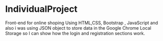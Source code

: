 # IndividualProject
Front-end for online shoping 
Using HTML,CSS, Bootstrap , JavaScript and also i was using JSON object to store data in the Google Chrome Local Storage so I can show how the login and registration sections work.

